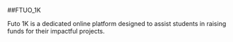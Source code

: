 ##FTUO_1K

<p>Futo 1K is a dedicated online platform designed to assist students in raising funds for their impactful projects.</p>
